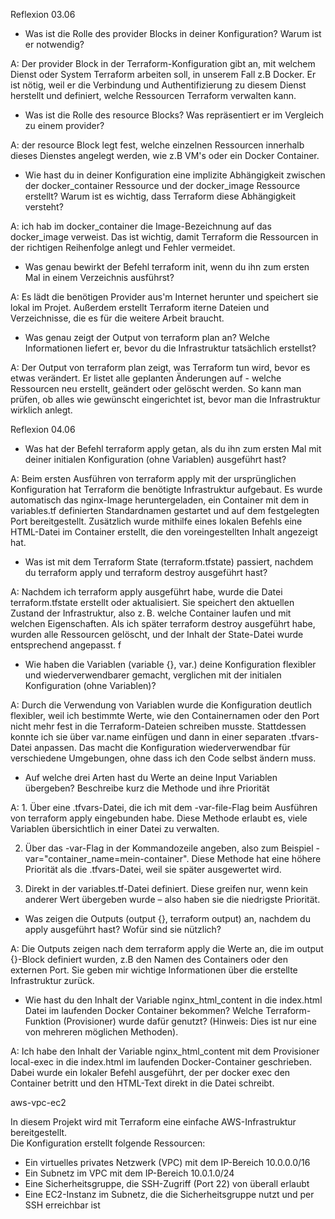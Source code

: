 Reflexion 03.06

* Was ist die Rolle des provider Blocks in deiner Konfiguration? Warum ist er notwendig? 

A: Der provider Block in der Terraform-Konfiguration gibt an, mit welchem Dienst oder System Terraform arbeiten soll, in unserem Fall z.B Docker. Er ist nötig, weil er die Verbindung und Authentifizierung zu diesem Dienst herstellt und definiert, welche Ressourcen Terraform verwalten kann.

* Was ist die Rolle des resource Blocks? Was repräsentiert er im Vergleich zu einem provider? 

A: der resource Block legt fest, welche einzelnen Ressourcen innerhalb dieses Dienstes angelegt werden, wie z.B VM's oder ein Docker Container.

* Wie hast du in deiner Konfiguration eine implizite Abhängigkeit zwischen der docker_container Ressource und der docker_image Ressource erstellt? Warum ist es wichtig, dass Terraform diese Abhängigkeit versteht?

A: ich hab im docker_container die Image-Bezeichnung auf das docker_image verweist. Das ist wichtig, damit Terraform die Ressourcen in der richtigen Reihenfolge anlegt und Fehler vermeidet.

* Was genau bewirkt der Befehl terraform init, wenn du ihn zum ersten Mal in einem Verzeichnis ausführst?

A: Es lädt die benötigen Provider aus'm Internet herunter und speichert sie lokal im Projet. Außerdem erstellt Terraform iterne Dateien und Verzeichnisse, die es für die weitere Arbeit braucht.

* Was genau zeigt der Output von terraform plan an? Welche Informationen liefert er, bevor du die Infrastruktur tatsächlich erstellst?

A: Der Output von terraform plan zeigt, was Terraform tun wird, bevor es etwas verändert. Er listet alle geplanten Änderungen auf - welche Ressourcen neu erstellt, geändert oder gelöscht werden. So kann man prüfen, ob alles wie gewünscht eingerichtet ist, bevor man die Infrastruktur wirklich anlegt.

Reflexion 04.06

* Was hat der Befehl terraform apply getan, als du ihn zum ersten Mal mit deiner initialen Konfiguration (ohne Variablen) ausgeführt hast?

A: Beim ersten Ausführen von terraform apply mit der ursprünglichen Konfiguration hat Terraform die benötigte Infrastruktur aufgebaut. Es wurde automatisch das nginx-Image heruntergeladen, ein Container mit dem in variables.tf definierten Standardnamen gestartet und auf dem festgelegten Port bereitgestellt. Zusätzlich wurde mithilfe eines lokalen Befehls eine HTML-Datei im Container erstellt, die den voreingestellten Inhalt angezeigt hat.

* Was ist mit dem Terraform State (terraform.tfstate) passiert, nachdem du terraform apply und terraform destroy ausgeführt hast? 

A: Nachdem ich terraform apply ausgeführt habe, wurde die Datei terraform.tfstate erstellt oder aktualisiert. Sie speichert den aktuellen Zustand der Infrastruktur, also z. B. welche Container laufen und mit welchen Eigenschaften. Als ich später terraform destroy ausgeführt habe, wurden alle Ressourcen gelöscht, und der Inhalt der State-Datei wurde entsprechend angepasst.
f
* Wie haben die Variablen (variable {}, var.) deine Konfiguration flexibler und wiederverwendbarer gemacht, verglichen mit der initialen Konfiguration (ohne Variablen)? 

A: Durch die Verwendung von Variablen wurde die Konfiguration deutlich flexibler, weil ich bestimmte Werte, wie den Containernamen oder den Port nicht mehr fest in die Terraform-Dateien schreiben musste. Stattdessen konnte ich sie über var.name einfügen und dann in einer separaten .tfvars-Datei anpassen. Das macht die Konfiguration wiederverwendbar für verschiedene Umgebungen, ohne dass ich den Code selbst ändern muss.

* Auf welche drei Arten hast du Werte an deine Input Variablen übergeben? Beschreibe kurz die Methode und ihre Priorität

A: 1. Über eine .tfvars-Datei, die ich mit dem -var-file-Flag beim Ausführen von terraform apply eingebunden habe. Diese Methode erlaubt es, viele Variablen übersichtlich in einer Datei zu verwalten.

   2. Über das -var-Flag in der Kommandozeile angeben, also zum Beispiel -var="container_name=mein-container". Diese Methode hat eine höhere Priorität als die .tfvars-Datei, weil sie später ausgewertet wird.

   3. Direkt in der variables.tf-Datei definiert. Diese greifen nur, wenn kein anderer Wert übergeben wurde – also haben sie die niedrigste Priorität.

* Was zeigen die Outputs (output {}, terraform output) an, nachdem du apply ausgeführt hast? Wofür sind sie nützlich?

A: Die Outputs zeigen nach dem terraform apply die Werte an, die im output {}-Block definiert wurden, z.B den Namen des Containers oder den externen Port. Sie geben mir wichtige Informationen über die erstellte Infrastruktur zurück.

* Wie hast du den Inhalt der Variable nginx_html_content in die index.html Datei im laufenden Docker Container bekommen? Welche Terraform-Funktion (Provisioner) wurde dafür genutzt? (Hinweis: Dies ist nur eine von mehreren möglichen Methoden). 

A: Ich habe den Inhalt der Variable nginx_html_content mit dem Provisioner local-exec in die index.html im laufenden Docker-Container geschrieben. Dabei wurde ein lokaler Befehl ausgeführt, der per docker exec den Container betritt und den HTML-Text direkt in die Datei schreibt.


aws-vpc-ec2

In diesem Projekt wird mit Terraform eine einfache AWS-Infrastruktur bereitgestellt.  
Die Konfiguration erstellt folgende Ressourcen:

- Ein virtuelles privates Netzwerk (VPC) mit dem IP-Bereich 10.0.0.0/16  
- Ein Subnetz im VPC mit dem IP-Bereich 10.0.1.0/24  
- Eine Sicherheitsgruppe, die SSH-Zugriff (Port 22) von überall erlaubt  
- Eine EC2-Instanz im Subnetz, die die Sicherheitsgruppe nutzt und per SSH erreichbar ist